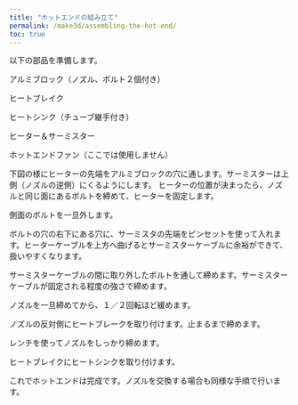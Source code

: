 ```yaml
---
title: "ホットエンドの組み立て"
permalink: /make3d/assembling-the-hot-end/
toc: true
---
```

以下の部品を準備します。

アルミブロック（ノズル、ボルト２個付き）

ヒートブレイク

ヒートシンク（チューブ継手付き）

ヒーター＆サーミスター

ホットエンドファン（ここでは使用しません）

下図の様にヒーターの先端をアルミブロックの穴に通します。サーミスターは上側（ノズルの逆側）にくるようにします。
ヒーターの位置が決まったら、ノズルと同じ面にあるボルトを締めて、ヒーターを固定します。

側面のボルトを一旦外します。

ボルトの穴の右下にある穴に、サーミスタの先端をピンセットを使って入れます。ヒーターケーブルを上方へ曲げるとサーミスターケーブルに余裕ができて、扱いやすくなります。

サーミスターケーブルの間に取り外したボルトを通して締めます。サーミスターケーブルが固定される程度の強さで締めます。

ノズルを一旦締めてから、１／２回転ほど緩めます。

ノズルの反対側にヒートブレークを取り付けます。止まるまで締めます。

レンチを使ってノズルをしっかり締めます。

ヒートブレイクにヒートシンクを取り付けます。

これでホットエンドは完成です。ノズルを交換する場合も同様な手順で行います。
